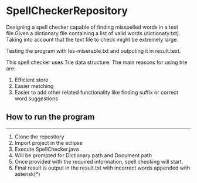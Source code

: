 SpellCheckerRepository
======================

Designing a spell checker capable of finding misspelled words in a text file.Given a dictionary file containing a list of valid words (dictionaty.txt). Taking into account that the text file to check might be extremely large. 

Testing the program with les-miserable.txt and outputing it in result.text.

This spell checker uses Trie data structure. The main reasons for using trie are:

1) Efficient store
2) Easier matching
3) Easier to add other related functionality like finding suffix or correct word suggestions

How to run the program
------------------------
------------------------

1) Clone the repository 
2) Import project in the eclipse
3) Execute SpellChecker.java
4) Will be prompted for Dictionary path and Document path
5) Once provided with the required information, spell checking will start.
6) Final result is output in the result.txt with incorrect words appended with asterisk(*)
